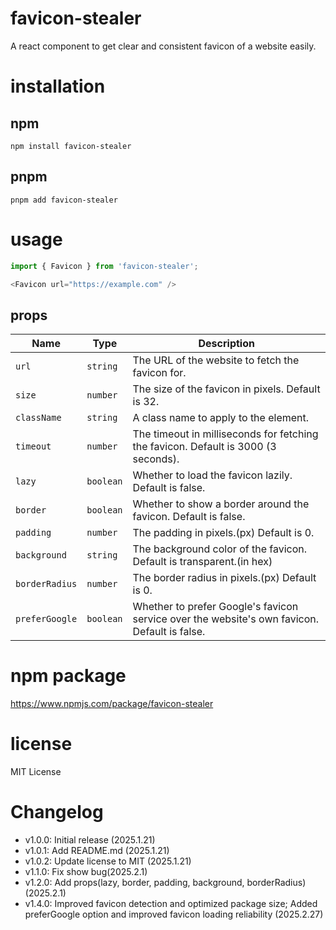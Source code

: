 # favicon-stealer
A react component to get clear and consistent favicon of a website easily.


# installation
## npm
```shell
npm install favicon-stealer
```
## pnpm
```shell
pnpm add favicon-stealer
```

# usage
```typescript
import { Favicon } from 'favicon-stealer';

<Favicon url="https://example.com" />
```

## props
| Name | Type | Description |
| ---- | ---- | ----------- |
| `url` | `string` | The URL of the website to fetch the favicon for. |
| `size` | `number` | The size of the favicon in pixels. Default is 32. |
| `className` | `string` | A class name to apply to the element. |
| `timeout` | `number` | The timeout in milliseconds for fetching the favicon. Default is 3000 (3 seconds). |
| `lazy` | `boolean` | Whether to load the favicon lazily. Default is false. |
| `border` | `boolean` | Whether to show a border around the favicon. Default is false. |
| `padding` | `number` | The padding in pixels.(px) Default is 0. |
| `background` | `string` | The background color of the favicon. Default is transparent.(in hex) |
| `borderRadius` | `number` | The border radius in pixels.(px) Default is 0. |
| `preferGoogle` | `boolean` | Whether to prefer Google's favicon service over the website's own favicon. Default is false. |


# npm package
https://www.npmjs.com/package/favicon-stealer


# license
MIT License


# Changelog
- v1.0.0: Initial release (2025.1.21)
- v1.0.1: Add README.md (2025.1.21)
- v1.0.2: Update license to MIT (2025.1.21)
- v1.1.0: Fix show bug(2025.2.1)
- v1.2.0: Add props(lazy, border, padding, background, borderRadius)(2025.2.1)
- v1.4.0: Improved favicon detection and optimized package size; Added preferGoogle option and improved favicon loading reliability (2025.2.27)